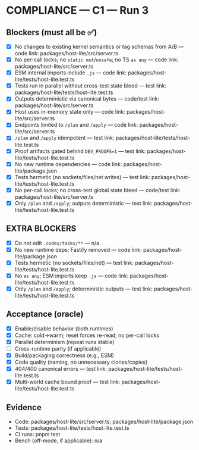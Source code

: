 # COMPLIANCE — C1 — Run 3

## Blockers (must all be ✅)
- [x] No changes to existing kernel semantics or tag schemas from A/B — code link: packages/host-lite/src/server.ts
- [x] No per-call locks; no `static mut`/`unsafe`; no TS `as any` — code link: packages/host-lite/src/server.ts
- [x] ESM internal imports include `.js` — code link: packages/host-lite/tests/host-lite.test.ts
- [x] Tests run in parallel without cross-test state bleed — test link: packages/host-lite/tests/host-lite.test.ts
- [x] Outputs deterministic via canonical bytes — code/test link: packages/host-lite/src/server.ts
- [x] Host uses in-memory state only — code link: packages/host-lite/src/server.ts
- [x] Endpoints limited to `/plan` and `/apply` — code link: packages/host-lite/src/server.ts
- [x] `/plan` and `/apply` idempotent — test link: packages/host-lite/tests/host-lite.test.ts
- [x] Proof artifacts gated behind `DEV_PROOFS=1` — test link: packages/host-lite/tests/host-lite.test.ts
- [x] No new runtime dependencies — code link: packages/host-lite/package.json
- [x] Tests hermetic (no sockets/files/net writes) — test link: packages/host-lite/tests/host-lite.test.ts
- [x] No per-call locks; no cross-test global state bleed — code/test link: packages/host-lite/src/server.ts
- [x] Only `/plan` and `/apply`; outputs deterministic — test link: packages/host-lite/tests/host-lite.test.ts

## EXTRA BLOCKERS
- [x] Do not edit `.codex/tasks/**` — n/a
- [x] No new runtime deps; Fastify removed — code link: packages/host-lite/package.json
- [x] Tests hermetic (no sockets/files/net) — test link: packages/host-lite/tests/host-lite.test.ts
- [x] No `as any`; ESM imports keep `.js` — code link: packages/host-lite/tests/host-lite.test.ts
- [x] Only `/plan` and `/apply`; deterministic outputs — test link: packages/host-lite/tests/host-lite.test.ts

## Acceptance (oracle)
- [x] Enable/disable behavior (both runtimes)
- [x] Cache: cold→warm; reset forces re-read; no per-call locks
- [x] Parallel determinism (repeat runs stable)
- [ ] Cross-runtime parity (if applicable)
- [x] Build/packaging correctness (e.g., ESM)
- [x] Code quality (naming, no unnecessary clones/copies)
- [x] 404/400 canonical errors — test link: packages/host-lite/tests/host-lite.test.ts
- [x] Multi-world cache bound proof — test link: packages/host-lite/tests/host-lite.test.ts

## Evidence
- Code: packages/host-lite/src/server.ts; packages/host-lite/package.json
- Tests: packages/host-lite/tests/host-lite.test.ts
- CI runs: pnpm test
- Bench (off-mode, if applicable): n/a
